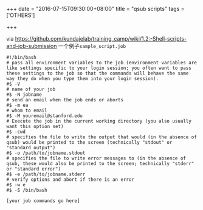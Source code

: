 +++
date = "2016-07-15T09:30:00+08:00"
title = "qsub scripts"
tags = ['OTHERS']

+++

via <https://github.com/kundajelab/training_camp/wiki/1.2:-Shell-scripts-and-job-submission>
一个例子`sample_script.job`
```
#!/bin/bash
# pass all environment variables to the job (environment variables are like settings specific to your login session; you often want to pass these settings to the job so that the commands will behave the same way they do when you type them into your login session).
#$ -V
# name of your job
#$ -N jobname
# send an email when the job ends or aborts
#$ -m ea
# whom to email
#$ -M youremail@stanford.edu
# Execute the job in the current working directory (you also usually want this option set)
#$ -cwd
# specifies the file to write the output that would (in the absence of qsub) would be printed to the screen (technically "stdout" or "standard output")
#$ -o /path/to/jobname.stdout
# specifies the file to write error messages to (in the absence of qsub, these would also be printed to the screen; technically "stderr" or "standard error")
#$ -e /path/to/jobname.stderr
# verify options and abort if there is an error
#$ -w e
#$ -S /bin/bash

[your job commands go here]
```